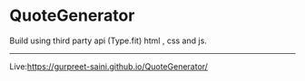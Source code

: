 # QuoteGenerator
Build using third party api (Type.fit) html , css and js.

---
Live:https://gurpreet-saini.github.io/QuoteGenerator/ 

